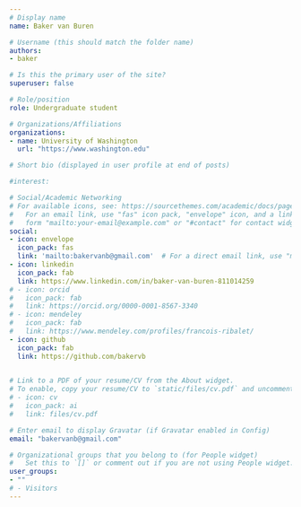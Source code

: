 ```yaml
---
# Display name
name: Baker van Buren

# Username (this should match the folder name)
authors:
- baker

# Is this the primary user of the site?
superuser: false

# Role/position
role: Undergraduate student

# Organizations/Affiliations
organizations:
- name: University of Washington
  url: "https://www.washington.edu"

# Short bio (displayed in user profile at end of posts)

#interest: 

# Social/Academic Networking
# For available icons, see: https://sourcethemes.com/academic/docs/page-builder/#icons
#   For an email link, use "fas" icon pack, "envelope" icon, and a link in the
#   form "mailto:your-email@example.com" or "#contact" for contact widget.
social:
- icon: envelope
  icon_pack: fas
  link: 'mailto:bakervanb@gmail.com'  # For a direct email link, use "mailto:test@example.org".
- icon: linkedin
  icon_pack: fab
  link: https://www.linkedin.com/in/baker-van-buren-811014259
# - icon: orcid
#   icon_pack: fab
#   link: https://orcid.org/0000-0001-8567-3340
# - icon: mendeley
#   icon_pack: fab
#   link: https://www.mendeley.com/profiles/francois-ribalet/  
- icon: github
  icon_pack: fab
  link: https://github.com/bakervb
 

# Link to a PDF of your resume/CV from the About widget.
# To enable, copy your resume/CV to `static/files/cv.pdf` and uncomment the lines below.
# - icon: cv
#   icon_pack: ai
#   link: files/cv.pdf

# Enter email to display Gravatar (if Gravatar enabled in Config)
email: "bakervanb@gmail.com"

# Organizational groups that you belong to (for People widget)
#   Set this to `[]` or comment out if you are not using People widget.
user_groups:
- ""
# - Visitors
---
```

